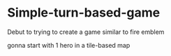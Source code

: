 # Simple-turn-based-game
Debut to trying to create a game similar to fire emblem

gonna start with 1 hero in a tile-based map

